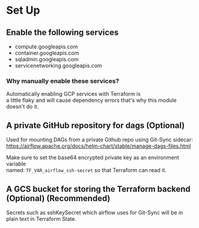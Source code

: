 # Set Up

## Enable the following services
- compute.googleapis.com
- container.googleapis.com
- sqladmin.googleapis.com
- servicenetworking.googleapis.com

### Why manually enable these services?
Automatically enabling GCP services with Terraform is \
a little flaky and will cause dependency errors 
that's why this module doesn't do it.

## A private GitHub repository for dags (Optional)
Used for mounting DAGs from a private Github repo using Git-Sync sidecar: \
https://airflow.apache.org/docs/helm-chart/stable/manage-dags-files.html

Make sure to set the base64 encrypted private key as an environment variable \
named: ```TF_VAR_airflow_ssh-secret``` so that Terraform can read it.

## A GCS bucket for storing the Terraform backend (Optional) (Recommended)
Secrets such as sshKeySecret which airflow uses for Git-Sync will be
in plain text in Terraform State.
